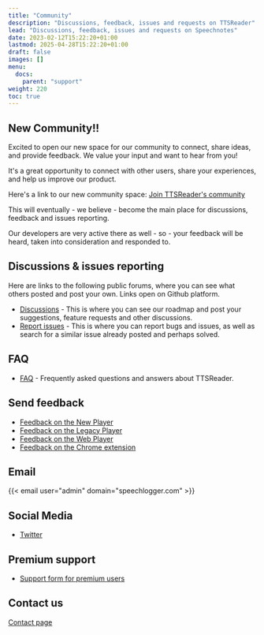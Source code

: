 ```yaml
---
title: "Community"
description: "Discussions, feedback, issues and requests on TTSReader"
lead: "Discussions, feedback, issues and requests on Speechnotes"
date: 2023-02-12T15:22:20+01:00
lastmod: 2025-04-28T15:22:20+01:00
draft: false
images: []
menu:
  docs:
    parent: "support"
weight: 220
toc: true
---
```


## New Community!!

Excited to open our new space for our community to connect, share ideas, and provide feedback. We value your input and want to hear from you!

It's a great opportunity to connect with other users, share your experiences, and help us improve our product.

Here's a link to our new community space: [Join TTSReader's community](https://discord.gg/GQT5f5kM)

This will eventually - we believe - become the main place for discussions, feedback and issues reporting.

Our developers are very active there as well - so - your feedback will be heard, taken into consideration and responded to.

## Discussions & issues reporting

Here are links to the following public forums, where you can see what others posted and post your own. Links open on Github platform.
- [Discussions](https://github.com/ttsreader/ttsreader-web/discussions) - This is where you can see our roadmap and post your suggestions, feature requests and other discussions.
- [Report issues](https://github.com/ttsreader/ttsreader-web/issues) - This is where you can report bugs and issues, as well as search for a similar issue already posted and perhaps solved.

## FAQ
- [FAQ](/faq/) - Frequently asked questions and answers about TTSReader.

## Send feedback
- [Feedback on the New Player](https://docs.google.com/forms/d/e/1FAIpQLSecnm9ZnFje9S6OSSQqP4Ts4av-hSmhAUbuLvQAojWUdckAtg/viewform?usp=sf_link)
- [Feedback on the Legacy Player](https://docs.google.com/forms/d/e/1FAIpQLSdVYIL6UxGrX3VSgJvdrYq2XE0tdCP3BXfScDf5MT4INYXh_w/viewform?usp=sf_link)
- [Feedback on the Web Player](https://docs.google.com/forms/d/e/1FAIpQLSdYGXU2VKVWsJrs8rrqJ9IF9lPlw7Oe3pz01SzMCAWjhluZmg/viewform?usp=sf_link)
- [Feedback on the Chrome extension](https://docs.google.com/forms/d/e/1FAIpQLSdrXYHPCdhNNEpXgoGZ3aV1_zAPrkjlrQGJURn3jWIvIsIj6g/viewform?usp=sf_link)

## Email
{{< email user="admin" domain="speechlogger.com" >}}

## Social Media
- [Twitter](https://twitter.com/speechlogger)


## Premium support
- [Support form for premium users](https://docs.google.com/forms/d/e/1FAIpQLSc-gAEGNiCixhSjTjkJXu3cYSqDJYEMa9vPzRPKnY6Pei_yrQ/viewform?usp=sf_link)

## Contact us
[Contact page](/contact/)
